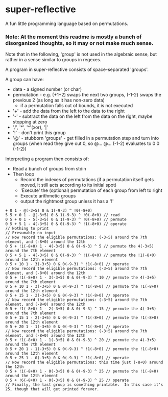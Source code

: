 # super-reflective
A fun little programming language based on permutations.
### Note: At the moment this readme is mostly a bunch of disorganized thoughts, so it may or not make much sense.

Note that in the following, 'group' is not used in the algebraic sense, but rather in a sense similar to groups in regexes.

A program in super-reflective consists of space-separated 'groups'.

A group can have:
  - data - a signed number (or char)
  - permutation - e.g. (+1+2) swaps the next two groups, (-1-2) swaps the previous 2 (as long as it has non-zero data)
    - if a permutation falls out of bounds, it is not executed
  - '+' - add the data from the left to the data to the right
  - '-' - subtract the data on the left from the data on the right, maybe stopping at zero
  - '/', '*', '^'(xor), '|'
  - '!' - don't print this group
  - '@' - stubborn 'groups' - get filled in a permutation step and turn into groups (when read they give out 0, so @... @... (-1-2) evaluates to  0 0 (-1-2))

Interpreting a program then consists of:
  - Read a bunch of groups from stdin
  - Then loop
    - Record the indexes of permutations (if a permutation itself gets moved, it still acts according to its initial spot)
    - 'Execute' the (optional) permutation of each group from left to right
    - Execute arithmetic groups
    - output the rightmost group unless it has a '!'

```
+ 0 1 - @(-3+5) 0 & 1(-9-3) ^ !0(-8+0)
5 5 + 0 1 - @(-3+5) 0 & 1(-9-3) ^ !0(-8+0) // read
0 5 + 0 1 - 5(-3+5) 0 & 1(-9-3) ^ !0(-8+0) // permute
0 5 + 5 1 - 4(-3+5) 0 & 0(-9-3) ^ !1(-8+0) // operate
// Nothing to print
// Presumably no input
// Now record the eligible permutations: (-3+5) around the 7th element, and (-8+0) around the 12th
0 5 + !1(-8+0) 1 - 4(-3+5) 0 & 0(-9-3) ^ 5 // permute the 4(-3+5) around the 7th element
0 5 + 5 1 - 4(-3+5) 0 & 0(-9-3) ^ !1(-8+0) // permute the !1(-8+0) around the 12th element
0 5 + 10 1 - 3(-3+5) 0 & 0(-9-3) ^ !1(-8+0) // operate
// Now record the eligible permutations: (-3+5) around the 7th element, and (-8+0) around the 12th
0 5 + !1(-8+0) 1 - 3(-3+5) 0 & 0(-9-3) ^ 10 // permute the 4(-3+5) around the 7th element
0 5 + 10 1 - 3(-3+5) 0 & 0(-9-3) ^ !1(-8+0) // permute the !1(-8+0) around the 12th element
0 5 + 15 1 - 2(-3+5) 0 & 0(-9-3) ^ !1(-8+0) // operate
// Now record the eligible permutations: (-3+5) around the 7th element, and (-8+0) around the 12th
0 5 + !1(-8+0) 1 - 2(-3+5) 0 & 0(-9-3) ^ 15 // permute the 4(-3+5) around the 7th element
0 5 + 15 1 - 2(-3+5) 0 & 0(-9-3) ^ !1(-8+0) // permute the !1(-8+0) around the 12th element
0 5 + 20 1 - 1(-3+5) 0 & 0(-9-3) ^ !1(-8+0) // operate
// Now record the eligible permutations: (-3+5) around the 7th element, and (-8+0) around the 12th
0 5 + !1(-8+0) 1 - 1(-3+5) 0 & 0(-9-3) ^ 20 // permute the 4(-3+5) around the 7th element
0 5 + 20 1 - 1(-3+5) 0 & 0(-9-3) ^ !1(-8+0) // permute the !1(-8+0) around the 12th element
0 5 + 25 1 - 0(-3+5) 0 & 0(-9-3) ^ !1(-8+0) // operate
// Now record the eligible permutations: this time just (-8+0) around the 12th
0 5 + !1(-8+0) 1 - 0(-3+5) 0 & 0(-9-3) ^ 25 // permute the !1(-8+0) around the 12th element
0 5 + !6(-8+0) 1 - 0(-3+5) 0 & 0(-9-3) ^ 25 // operate
// Finally, the last group is something printable.  In this case it's 25, though that will get printed forever.
```
